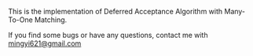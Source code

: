 This is the implementation of Deferred Acceptance Algorithm with Many-To-One Matching.

If you find some bugs or have any questions, contact me with mingyi621@gmail.com